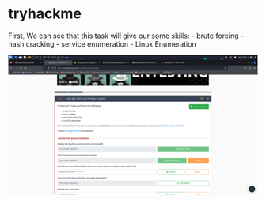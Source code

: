 # tryhackme

First, We can see that this task will give our some skills:
    - brute forcing
    - hash cracking
    - service enumeration
    - Linux Enumeration

![BasicPentesting/img/image1.png](BasicPentesting/img/image1.png)

